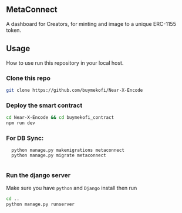 ## MetaConnect
A dashboard for Creators, for minting and image to a unique ERC-1155 token.

## Usage
How to use run this repository in your local host.

### Clone this repo
```bash
git clone https://github.com/buymekofi/Near-X-Encode 
```

### Deploy the smart contract
```bash
cd Near-X-Encode && cd buymekofi_contract 
npm run dev
```

### For DB Sync:
```
  python manage.py makemigrations metaconnect
  python manage.py migrate metaconnect
  
```

### Run the django server
Make sure you have `python` and `Django` install then run
```bash
cd ..
python manage.py runserver
```
